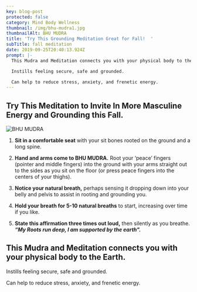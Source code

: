 ```yaml
---
key: blog-post
protected: false
category: Mind Body Wellness
thumbnail: /img/bhu-mudra1.jpg
thumbnailAlt: BHU MUDRA
title: 'Try This Grounding Meditation Great for Fall!  '
subTitle: fall meditation
date: 2019-09-25T20:40:13.924Z
prompt: |-
  This Mudra and Meditation connects you with your physical body to the Earth.

  Instills feeling secure, safe and grounded.

  Can help to reduce stress, anxiety, and frenetic energy.
---
```

## Try This Meditation to Invite In More Masculine Energy and Grounding this Fall.

![BHU MUDRA](/img/bhu-mudra1.jpg "BHU MUDRA")

1. **Sit in a comfortable seat** with your sit bones rooted on the ground and a long spine. 

2. **Hand and arms come to BHU MUDRA.** Root your ‘peace’ fingers (pointer and middle fingers) into the ground with your arms straight out to the sides as you sit on the floor (or press peace fingers into the centers of your thighs).  

3. **Notice your natural breath,** perhaps sensing it dropping down into your belly and pelvis to assist in rooting and grounding you. 

4. **Hold your breath for 5-10 natural breaths** to start, increasing over time if you like.  

5. **State this affirmation three times out loud,** then silently as you breathe. **_“My Roots run deep, I am supported by the earth"._** 

## This Mudra and Meditation connects you with your physical body to the Earth.

Instills feeling secure, safe and grounded.

Can help to reduce stress, anxiety, and frenetic energy.
